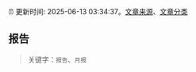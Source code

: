 :alarm_clock: 更新时间: 2025-06-13 03:34:37。[文章来源](/README.md)、[文章分类](/TAGS.md)

## 报告


> 关键字：`报告`、`月报`



